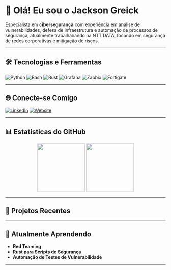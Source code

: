 # 👋 Olá! Eu sou o Jackson Greick

Especialista em **cibersegurança** com experiência em análise de vulnerabilidades, defesa de infraestrutura e automação de processos de segurança, atualmente trabalhahando na NTT DATA, focando em segurança de redes corporativas e mitigação de riscos.

---

## 🛠️ Tecnologias e Ferramentas

![Python](https://img.shields.io/badge/-Python-3776AB?style=flat-square&logo=python&logoColor=white)
![Bash](https://img.shields.io/badge/-Bash-4EAA25?style=flat-square&logo=gnu-bash&logoColor=white)
![Rust](https://img.shields.io/badge/-Rust-000000?style=flat-square&logo=rust&logoColor=white)
![Grafana](https://img.shields.io/badge/-Grafana-F46800?style=flat-square&logo=grafana&logoColor=white)
![Zabbix](https://img.shields.io/badge/-Zabbix-DC0030?style=flat-square&logo=zabbix&logoColor=white)
![Fortigate](https://img.shields.io/badge/-Fortigate-FF0000?style=flat-square&logo=fortinet&logoColor=white)

---

## 🌐 Conecte-se Comigo

[![LinkedIn](https://img.shields.io/badge/-LinkedIn-blue?style=flat-square&logo=linkedin&logoColor=white)](https://linkedin.com/in/jackson-greick)
[![Website](https://img.shields.io/badge/-Meu%20Site-0078D4?style=flat-square&logo=microsoft-edge&logoColor=white)](https://noticias.assistentecyber.com/)

---

## 📊 Estatísticas do GitHub

<div align="center">
  <img height="150em" src="https://github-readme-stats.vercel.app/api?username=devgreick&show_icons=true&theme=dark&hide_border=true&count_private=true" />
  <img height="150em" src="https://github-readme-stats.vercel.app/api/top-langs/?username=devgreick&layout=compact&theme=dark&hide_border=true" />
</div>

---

## 🚀 Projetos Recentes



---

## 🌱 Atualmente Aprendendo

- **Red Teaming**
- **Rust para Scripts de Segurança**
- **Automação de Testes de Vulnerabilidade**

---

